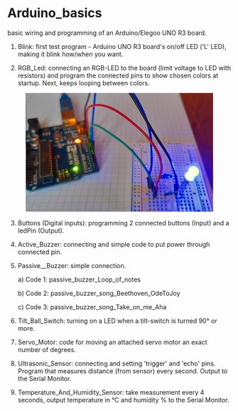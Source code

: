 # Arduino_basics
basic wiring and programming of an Arduino/Elegoo UNO R3 board.



1. Blink: first test program - Arduino UNO R3 board's on/off LED ('L' LED), making it blink how/when you want.

2. RGB_Led: connecting an RGB-LED to the board (limit voltage to LED with resistors) and program the connected pins to show chosen colors at startup.  Next, keeps looping between colors.

<p align="center">
  <img src="https://github.com/CityTropes/Arduino_basics/blob/adc775e7ae417fe651b5e3db47e7af85b4a961ac/media/rgb_connected.png" />
</p>

3. Buttons (Digital inputs): programming 2 connected buttons (Input) and a ledPin (Output).

4. Active_Buzzer: connecting and simple code to put power through connected pin.

5. Passive__Buzzer: simple connection. 

    a) Code 1: passive_buzzer_Loop_of_notes
    
    b) Code 2: passive_buzzer_song_Beethoven_OdeToJoy
    
    c) Code 3: passive_buzzer_song_Take_on_me_Aha 
      
6. Tilt_Ball_Switch: turning on a LED when a tilt-switch is turned 90° or more.

7. Servo_Motor: code for moving an attached servo motor an exact number of degrees.

8. Ultrasonic_Sensor: connecting and setting 'trigger' and 'echo' pins. Program that measures distance (from sensor) every second. Output to the Serial Monitor.

9. Temperature_And_Humidity_Sensor: take measurement every 4 seconds, output temperature in °C and humidity % to the Serial Monitor.
